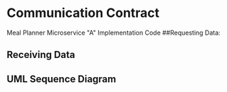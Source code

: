 # Communication Contract
Meal Planner Microservice "A" Implementation Code 
##Requesting Data: 

## Receiving Data

## UML Sequence Diagram 
